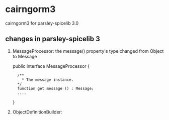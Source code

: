 cairngorm3
==========

cairngorm3 for parsley-spicelib 3.0


changes in parsley-spicelib 3
----------------------------------

1. MessageProcessor: the message() property's type changed from Object to Message

    public interface MessageProcessor {
  
	     /**
	       * The message instance.
	     */
	     function get message () : Message;
	     ....
    }

2. ObjectDefinitionBuilder: